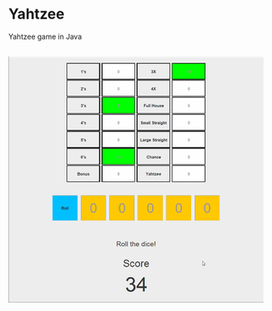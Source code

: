 # Yahtzee
Yahtzee game in Java

<br>

<img src='YahtzeeJava.gif' title='Yahtzee Project Gif' width='' alt='Yahtzee Project Gif' />

